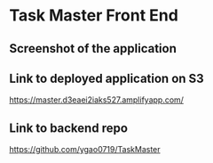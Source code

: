 # Task Master Front End

## Screenshot of the application

## Link to deployed application on S3
https://master.d3eaei2iaks527.amplifyapp.com/

## Link to backend repo
https://github.com/ygao0719/TaskMaster